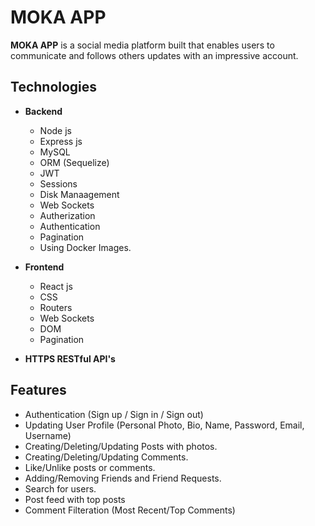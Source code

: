 # MOKA APP

**MOKA APP** is a social media platform built that enables users to communicate and follows others updates with an impressive account.

## Technologies

- **Backend**
  - Node js
  - Express js
  - MySQL
  - ORM (Sequelize)
  - JWT
  - Sessions
  - Disk Manaagement
  - Web Sockets
  - Autherization
  - Authentication
  - Pagination
  - Using Docker Images.

- **Frontend**
  - React js
  - CSS
  - Routers
  - Web Sockets
  - DOM
  - Pagination

- **HTTPS RESTful API's**

## Features

- Authentication (Sign up / Sign in / Sign out)
- Updating User Profile (Personal Photo, Bio, Name, Password, Email, Username)
- Creating/Deleting/Updating Posts with photos.
- Creating/Deleting/Updating Comments.
- Like/Unlike posts or comments.
- Adding/Removing Friends and Friend Requests.
- Search for users.
- Post feed with top posts
- Comment Filteration (Most Recent/Top Comments)